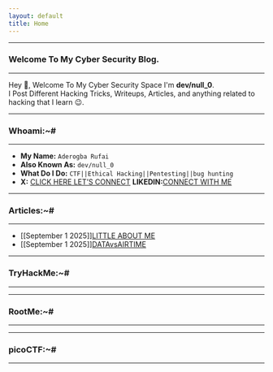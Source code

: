 ```yaml
---
layout: default
title: Home 
---
```


* * *
### Welcome To My Cyber Security Blog.
* * *

Hey 👋, Welcome To My Cyber Security Space I'm **dev/null_0**.  
I Post Different Hacking Tricks, Writeups, Articles, and anything related to hacking that I learn 😉. 

* * *
### Whoami:~#
* * *

- **My Name:**    `Aderogba Rufai`
- **Also Known As:** `dev/null_0`
- **What Do I Do:**  `CTF||Ethical Hacking||Pentesting||bug hunting`
- **X:** [CLICK HERE LET’S CONNECT](https://x.com/Ru50566Rufai?t=XNUgBNbyiW_uEPnyVSW7Qg&s=09)
**LIKEDIN:**[CONNECT WITH ME](https://www.linkedin.com/in/aderogba-rufai-732435335?utm_source=share&utm_campaign=share_via&utm_content=profile&utm_medium=android_app)

* * *
### **Articles:~#**
* * *
- [[September 1 2025]][LITTLE ABOUT ME](https://Rufyty.github.io/posts/articles/MyBiography)
-  [[September 1 2025]][DATAvsAIRTIME](https://Rufyty.github.io/posts/articles/InternetNetwork)


* * *
### **TryHackMe:~#**
* * *


* * *
### **RootMe:~#**
* * *

* * *
### **picoCTF:~#**
* * *




